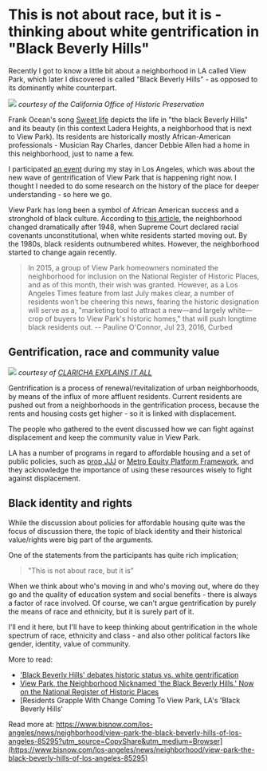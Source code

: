 
# This is not about race, but it is - thinking about white gentrification in "Black Beverly Hills"

Recently I got to know a little bit about a neighborhood in LA called View Park, which later I discovered is called "Black Beverly Hills" - as opposed to its dominantly white counterpart.

![](viewparik01.jpeg)
*courtesy of the California Office of Historic Preservation*

Frank Ocean's song [Sweet life](https://www.youtube.com/watch?v=JDknpQzPY-o) depicts the life in "the black Beverly Hills" and its beauty (in this context Ladera Heights, a neighborhood that is next to View Park). Its residents are historically mostly African-American professionals - Musician Ray Charles, dancer Debbie Allen had a home in this neighborhood, just to name a few.

I participated [an event](https://www.facebook.com/events/1907235682681593/) during my stay in Los Angeles, which was about the new wave of gentrification of View Park that is happening right now. I thought I needed to do some research on the history of the place for deeper understanding - so here we go.  

View Park has long been a symbol of African American success and a stronghold of black culture. According to [this article](https://la.curbed.com/2016/7/23/12254048/view-park-national-register-of-historic-places), the neighborhood changed dramatically after 1948, when Supreme Court declared racial covenants unconstitutional, when white residents started moving out. By the 1980s, black residents outnumbered whites. However, the neighborhood started to change again recently.

> In 2015, a group of View Park homeowners nominated the neighborhood for inclusion on the National Register of Historic Places, and as of this month, their wish was granted. However, as a Los Angeles Times feature from last July makes clear, a number of residents won’t be cheering this news, fearing the historic designation will serve as a, "marketing tool to attract a new—and largely white—crop of buyers to View Park's historic homes," that will push longtime black residents out. -- Pauline O'Connor, Jul 23, 2016, Curbed

## Gentrification, race and community value

![](viewpark02.jpg) *courtesy of [CLARICHA EXPLAINS IT ALL](https://ohcae.com/tag/urban/)*

Gentrification is a process of renewal/revitalization of urban neighborhoods, by means of the influx of more affluent residents. Current residents are pushed out from a neighborhoods in the gentrification process, because the rents and housing costs get higher - so it is linked with displacement.

The people who gathered to the event discussed how we can fight against displacement and keep the community value in View Park.

LA has a number of programs in regard to affordable housing and a set of public policies, such as [prop JJJ](https://la.curbed.com/2017/3/14/14928306/los-angeles-incentives-affordable-housing-transit-jjj) or [Metro Equity Platform Framework](https://la.streetsblog.org/2018/03/02/metro-approves-equity-platform/), and they acknowledge the importance of using these resources wisely to fight against displacement.

## Black identity and rights

While the discussion about policies for affordable housing quite was the focus of discussion there, the topic of black identity and their historical value/rights were big part of the arguments.

One of the statements from the participants has quite rich implication;

> "This is not about race, but it is"

When we think about who's moving in and who's moving out,  where do they go and the quality of education system and social benefits - there is always a factor of race involved. Of course, we can't argue gentrification by purely the means of race and ethnicity, but it is surely part of it.

I'll end it here, but I'll have to keep thinking about gentrification in the whole spectrum of race, ethnicity and class - and also other political factors like gender, identity, value of community.  

More to read:
- ['Black Beverly Hills' debates historic status vs. white gentrification](http://www.latimes.com/local/la-me-adv-view-park-20150719-story.html)
- [View Park, the Neighborhood Nicknamed 'the Black Beverly Hills,' Now on the National Register of Historic Places](https://la.curbed.com/2016/7/23/12254048/view-park-national-register-of-historic-places)
- [Residents Grapple With Change Coming To View Park, LA's 'Black Beverly Hills'

Read more at: https://www.bisnow.com/los-angeles/news/neighborhood/view-park-the-black-beverly-hills-of-los-angeles-85295?utm_source=CopyShare&utm_medium=Browser](https://www.bisnow.com/los-angeles/news/neighborhood/view-park-the-black-beverly-hills-of-los-angeles-85295)
